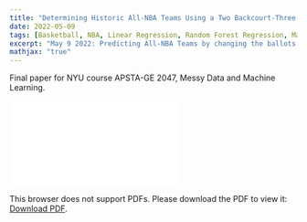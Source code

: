 ```yaml
---
title: "Determining Historic All-NBA Teams Using a Two Backcourt-Three Frontcourt Format with Machine Learning"
date: 2022-05-09
tags: [Basketball, NBA, Linear Regression, Random Forest Regression, Machine Learning]
excerpt: "May 9 2022: Predicting All-NBA Teams by changing the ballots to two backcourt and three frontcourt."
mathjax: "true"
---
```

<p>
Final paper for NYU course APSTA-GE 2047, Messy Data and Machine Learning. 

</p>

<object data="/images/mdmlpaper.pdf" type="application/pdf" width="300%" height="400%">
    <embed src="/images/mdmlpaper.pdf">
        <p>This browser does not support PDFs. Please download the PDF to view it: <a href="http://yoursite.com/the.pdf">Download PDF</a>.</p>
    </embed>
</object>

